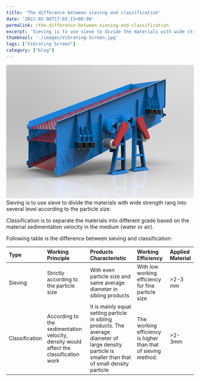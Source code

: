 ```yaml
---
title: 'The difference between sieving and classification'
date: '2021-02-08T17:03:15+08:00'
permalink: /the-difference-between-sieving-and-classification
excerpt: 'Sieving is to use sieve to divide the materials with wide strength rang into several level according to the particle size. Classification is to separate the materials into different grade based on the material sedimentation velocity in the medium (water or air).'
thumbnail: './images/Vibrating-Screen.jpg'
tags: ["Vibrating Screen"]
category: ["blog"]
---
```

![Jaw Crusher](./images/Vibrating-Screen.jpg)
Sieving is to use sieve to divide the materials with wide strength rang into several level according to the particle size.

Classification is to separate the materials into different grade based on the material sedimentation velocity in the medium (water or air).

Following table is the difference between sieving and classification:

| **Type**  | **Working Principle** | **Products Characteristic**  | **Working Efficiency** | **Applied Material** |
| :--------- | :----------------------- | :----------------------------- | :------------------------ | :--------------------- |
| Sieving | Strictly according to the particle size | With even particle size and same average diameter in sibling products | With low working efficiency for fine particle size | >2-3 mm |
|Classification | According to the sedimentation velocity, density would affect the classification work | It is mainly equal setting particle in sibling products. The average diameter of large density particle is smaller than that of small density particle | The working efficiency is higher than that of sieving method. | >2-3mm |
